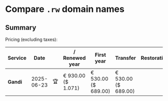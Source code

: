# Compare `.rw` domain names

## Summary

Pricing (excluding taxes):

| Service | Date |  | / Renewed year | First year | Transfer | Restoration |
|--|--|--|--|--|--|--|
| **Gandi** | 2025-06-23 | 🏆 | € 930.00<br>($ 1.071) | € 530.00<br>($ 689.00) | € 530.00<br>($ 689.00) |  |
